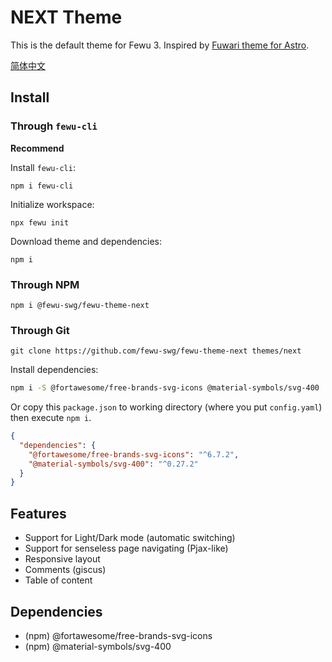 # NEXT Theme

This is the default theme for Fewu 3. Inspired by [Fuwari theme for Astro](https://github.com/saicaca/fuwari).

[简体中文](README.zh-CN.md)

## Install

### Through `fewu-cli`

**Recommend**

Install `fewu-cli`:
```shell
npm i fewu-cli
```

Initialize workspace:
```shell
npx fewu init
```

Download theme and dependencies:
```shell
npm i
```

### Through NPM

```shell
npm i @fewu-swg/fewu-theme-next
```

### Through Git

```shell
git clone https://github.com/fewu-swg/fewu-theme-next themes/next
```

Install dependencies:

```sh
npm i -S @fortawesome/free-brands-svg-icons @material-symbols/svg-400
```

Or copy this `package.json` to working directory (where you put `config.yaml`) then execute `npm i`.

```json
{
  "dependencies": {
    "@fortawesome/free-brands-svg-icons": "^6.7.2",
    "@material-symbols/svg-400": "^0.27.2"
  }
}
```

## Features

* Support for Light/Dark mode (automatic switching)
* Support for senseless page navigating (Pjax-like)
* Responsive layout
* Comments (giscus)
* Table of content

## Dependencies

* (npm) @fortawesome/free-brands-svg-icons
* (npm) @material-symbols/svg-400